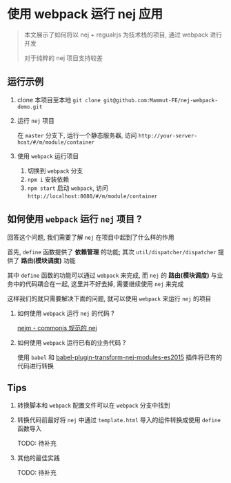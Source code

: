 # 使用 webpack 运行 nej 应用

> 本文展示了如何将以 nej + regualrjs 为技术栈的项目, 通过 webpack 进行开发
>
> 对于纯粹的 nej 项目支持较差


## 运行示例

1. clone 本项目至本地 `git clone git@github.com:Mammut-FE/nej-webpack-demo.git`

2. 运行 `nej` 项目
   
   在 `master` 分支下, 运行一个静态服务器, 访问 `http://your-server-host/#/m/module/container`
   
3. 使用 `webpack` 运行项目

   1. 切换到 `webpack` 分支
   2. `npm i` 安装依赖
   3. `npm start` 启动 `webpack`, 访问 `http://localhost:8080/#/m/module/container`


## 如何使用 `webpack` 运行 `nej` 项目 ?

回答这个问题, 我们需要了解 `nej` 在项目中起到了什么样的作用

首先, `define` 函数提供了 **依赖管理** 的功能; 其次 `util/dispatcher/dispatcher` 提供了 **路由(模块调度)** 功能

其中 `define` 函数的功能可以通过 `webpack` 来完成, 而 `nej` 的 **路由(模块调度)** 与业务中的代码耦合在一起, 这里并不好去掉, 需要继续使用 `nej` 来完成

这样我们的就只需要解决下面的问题, 就可以使用 `webpack` 来运行 `nej` 的项目

1. 如何使用 `webpack` 运行 `nej` 的代码 ?
    
   [nejm - commonjs 规范的 nej](https://github.com/Mammut-FE/nejm)
    
2. 如何使用 `webpack` 运行已有的业务代码 ?

   使用 `babel` 和 [babel-plugin-transform-nej-modules-es2015](https://github.com/Mammut-FE/babel-plugin-transform-nej-modules-es2015) 插件将已有的代码进行转换


## Tips

1. 转换脚本和 `webpack` 配置文件可以在 `webpack` 分支中找到

2. 转换代码前最好将 `nej` 中通过 `template.html` 导入的组件转换成使用 `define` 函数导入

   TODO: 待补充
   
3. 其他的最佳实践

   TODO: 待补充
